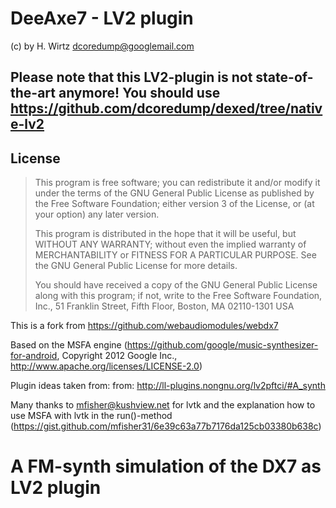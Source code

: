 # DeeAxe7 - LV2 plugin

(c) by H. Wirtz <dcoredump@googlemail.com>

## Please note that this LV2-plugin is not state-of-the-art anymore! You should use https://github.com/dcoredump/dexed/tree/native-lv2

## License
>
> This program is free software; you can redistribute it and/or modify
> it under the terms of the GNU General Public License as published by
> the Free Software Foundation; either version 3 of the License, or
> (at your option) any later version.
> 
> This program is distributed in the hope that it will be useful,
> but WITHOUT ANY WARRANTY; without even the implied warranty of
> MERCHANTABILITY or FITNESS FOR A PARTICULAR PURPOSE.  See the
> GNU General Public License for more details.
> 
> You should have received a copy of the GNU General Public License
> along with this program; if not, write to the Free Software Foundation,
> Inc., 51 Franklin Street, Fifth Floor, Boston, MA 02110-1301  USA
 
This is a fork from https://github.com/webaudiomodules/webdx7

Based on the MSFA engine (https://github.com/google/music-synthesizer-for-android, Copyright 2012 Google Inc., http://www.apache.org/licenses/LICENSE-2.0)
 
Plugin ideas taken from:
from: http://ll-plugins.nongnu.org/lv2pftci/#A_synth

Many thanks to mfisher@kushview.net for lvtk and the explanation how to
use MSFA with lvtk in the run()-method
(https://gist.github.com/mfisher31/6e39c63a77b7176da125cb03380b638c)

# A FM-synth simulation of the DX7 as LV2 plugin
